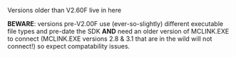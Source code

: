 
Versions older than V2.60F live in here

**BEWARE**: versions pre-V2.00F use (ever-so-slightly) different executable file types and pre-date the SDK __AND__ need an older version of MCLINK.EXE to connect (MCLINK.EXE versions 2.8 & 3.1 that are in the wild will not connect!) so expect compatability issues.
